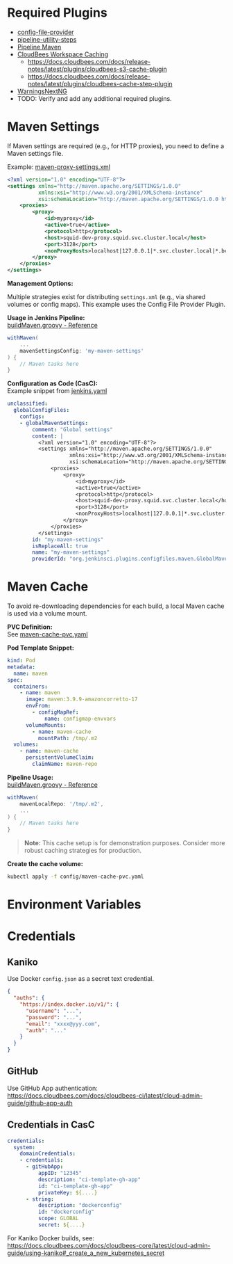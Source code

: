 
# Required Plugins

* [config-file-provider](https://plugins.jenkins.io/config-file-provider/)
* [pipeline-utility-steps](https://plugins.jenkins.io/pipeline-utility-steps/)
* [Pipeline Maven](https://plugins.jenkins.io/pipeline-maven/)
* [CloudBees Workspace Caching](https://github.com/jenkinsci/artifact-manager-s3-plugin)
  * https://docs.cloudbees.com/docs/release-notes/latest/plugins/cloudbees-s3-cache-plugin
  * https://docs.cloudbees.com/docs/release-notes/latest/plugins/cloudbees-cache-step-plugin
* [WarningsNextNG](https://plugins.jenkins.io/warnings-ng/)
* TODO: Verify and add any additional required plugins.

# Maven Settings

If Maven settings are required (e.g., for HTTP proxies), you need to define a Maven settings file.

Example: [maven-proxy-settings.xml](../../config/maven-proxy-settings.xml)

```xml
<?xml version="1.0" encoding="UTF-8"?>
<settings xmlns="http://maven.apache.org/SETTINGS/1.0.0"
          xmlns:xsi="http://www.w3.org/2001/XMLSchema-instance"
          xsi:schemaLocation="http://maven.apache.org/SETTINGS/1.0.0 http://maven.apache.org/xsd/settings-1.0.0.xsd">
    <proxies>
        <proxy>
            <id>myproxy</id>
            <active>true</active>
            <protocol>http</protocol>
            <host>squid-dev-proxy.squid.svc.cluster.local</host>
            <port>3128</port>
            <nonProxyHosts>localhost|127.0.0.1|*.svc.cluster.local|*.beescloud.com|127.*|[::1]</nonProxyHosts>
        </proxy>
    </proxies>
</settings>
```

**Management Options:**

Multiple strategies exist for distributing `settings.xml` (e.g., via shared volumes or config maps). This example uses the Config File Provider Plugin.

**Usage in Jenkins Pipeline:**  
[buildMaven.groovy - Reference](https://github.com/cb-ci-templates/ci-shared-library/blob/main/vars/buildMaven.groovy)

```groovy
withMaven(
    ...
    mavenSettingsConfig: 'my-maven-settings'
) {
    // Maven tasks here
}
```

**Configuration as Code (CasC):**  
Example snippet from [jenkins.yaml](../../casc/controller/controller-ci-templates/jenkins.yaml)

```yaml
unclassified:
  globalConfigFiles:
    configs:
    - globalMavenSettings:
        comment: "Global settings"
        content: |
          <?xml version="1.0" encoding="UTF-8"?>
          <settings xmlns="http://maven.apache.org/SETTINGS/1.0.0"
                    xmlns:xsi="http://www.w3.org/2001/XMLSchema-instance"
                    xsi:schemaLocation="http://maven.apache.org/SETTINGS/1.0.0 http://maven.apache.org/xsd/settings-1.0.0.xsd">
              <proxies>
                  <proxy>
                      <id>myproxy</id>
                      <active>true</active>
                      <protocol>http</protocol>
                      <host>squid-dev-proxy.squid.svc.cluster.local</host>
                      <port>3128</port>
                      <nonProxyHosts>localhost|127.0.0.1|*.svc.cluster.local|*.beescloud.com|127.*|[::1]</nonProxyHosts>
                  </proxy>
              </proxies>
          </settings>
        id: "my-maven-settings"
        isReplaceAll: true
        name: "my-maven-settings"
        providerId: "org.jenkinsci.plugins.configfiles.maven.GlobalMavenSettingsConfig"
```

# Maven Cache

To avoid re-downloading dependencies for each build, a local Maven cache is used via a volume mount.

**PVC Definition:**  
See [maven-cache-pvc.yaml](../../config/maven-cache-pvc.yaml)

**Pod Template Snippet:**

```yaml
kind: Pod
metadata:
  name: maven
spec:
  containers:
    - name: maven
      image: maven:3.9.9-amazoncorretto-17
      envFrom:
        - configMapRef:
            name: configmap-envvars
      volumeMounts:
        - name: maven-cache
          mountPath: /tmp/.m2
  volumes:
    - name: maven-cache
      persistentVolumeClaim:
        claimName: maven-repo
```

**Pipeline Usage:**  
[buildMaven.groovy - Reference](https://github.com/cb-ci-templates/ci-shared-library/blob/main/vars/buildMaven.groovy)

```groovy
withMaven(
    mavenLocalRepo: '/tmp/.m2',
    ...
) {
    // Maven tasks here
}
```

> **Note:** This cache setup is for demonstration purposes. Consider more robust caching strategies for production.

**Create the cache volume:**

```sh
kubectl apply -f config/maven-cache-pvc.yaml
```

# Environment Variables

# Credentials

## Kaniko

Use Docker `config.json` as a secret text credential.

```json
{
  "auths": {
    "https://index.docker.io/v1/": {
      "username": "...",
      "password": "...",
      "email": "xxxx@yyy.com",
      "auth": "..."
    }
  }
}
```

## GitHub

Use GitHub App authentication:  
https://docs.cloudbees.com/docs/cloudbees-ci/latest/cloud-admin-guide/github-app-auth

## Credentials in CasC

```yaml
credentials:
  system:
    domainCredentials:
    - credentials:
      - gitHubApp:
          appID: "12345"
          description: "ci-template-gh-app"
          id: "ci-template-gh-app"
          privateKey: ${....}
      - string:
          description: "dockerconfig"
          id: "dockerconfig"
          scope: GLOBAL
          secret: ${....}
```

For Kaniko Docker builds, see:  
https://docs.cloudbees.com/docs/cloudbees-core/latest/cloud-admin-guide/using-kaniko#_create_a_new_kubernetes_secret
